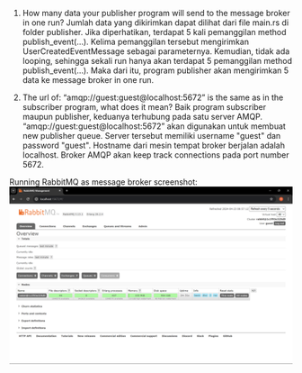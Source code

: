 1. How many data your publisher program will send to the message broker in one run? Jumlah data yang dikirimkan dapat dilihat dari file main.rs di folder publisher. Jika diperhatikan, terdapat 5 kali pemanggilan method publish_event(...). Kelima pemanggilan tersebut mengirimkan UserCreatedEventMessage sebagai parameternya. Kemudian, tidak ada looping, sehingga sekali run hanya akan terdapat 5 pemanggilan method publish_event(...). Maka dari itu, program publisher akan mengirimkan 5 data ke message broker in one run.


2. The url of: “amqp://guest:guest@localhost:5672” is the same as in the subscriber program, what does it mean? Baik program subscriber maupun publisher, keduanya terhubung pada satu server AMQP. “amqp://guest:guest@localhost:5672” akan digunakan untuk membuat new publisher queue. Server tersebut memiliki username "guest" dan password "guest". Hostname dari mesin tempat broker berjalan adalah localhost. Broker AMQP akan keep track connections pada port number 5672.

Running RabbitMQ as message broker screenshot:
![alt text](<images/Running RabbitMQ as message broker.png>)
